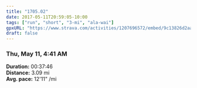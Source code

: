 ```yaml
---
title: "1705.02"
date: 2017-05-11T20:59:05-10:00
tags: ["run", "short", "3-mi", "ala-wai"]
gpxURL: "https://www.strava.com/activities/1207696572/embed/9c13826d2aaccca31e6f119eacc333bc682caa7e"
draft: false
---
```


### Thu, May 11, 4:41 AM

**Duration:** 00:37:46  
**Distance:** 3.09 mi  
**Avg. pace:** 12'11" /mi